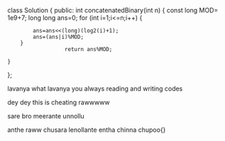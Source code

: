 class Solution {
public:
    int concatenatedBinary(int n) {
        const long MOD= 1e9+7;
        long long ans=0;
        for (int i=1;i<=n;i++) {
            
            ans=ans<<(long)(log2(i)+1);
            ans=(ans|i)%MOD;
        }
                      return ans%MOD;
        
    }
};

lavanya what lavanya you always reading and writing codes

dey dey this is cheating rawwwww

sare bro meerante unnollu

anthe raww chusara lenollante entha chinna chupoo{}


